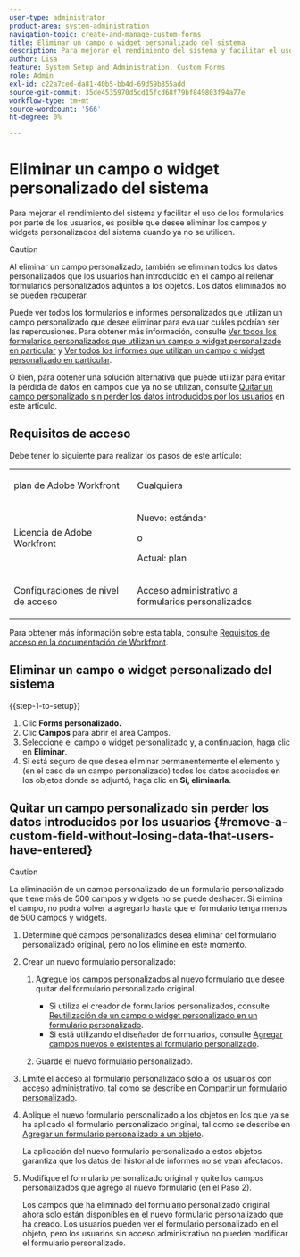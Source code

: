 ```yaml
---
user-type: administrator
product-area: system-administration
navigation-topic: create-and-manage-custom-forms
title: Eliminar un campo o widget personalizado del sistema
description: Para mejorar el rendimiento del sistema y facilitar el uso de los formularios por parte de los usuarios, es posible que desee eliminar los campos y widgets personalizados del sistema cuando ya no se utilicen.
author: Lisa
feature: System Setup and Administration, Custom Forms
role: Admin
exl-id: c22a7ced-da81-40b5-bb4d-69d59b855add
source-git-commit: 35de4535970d5cd15fcd68f79bf849803f94a77e
workflow-type: tm+mt
source-wordcount: '566'
ht-degree: 0%

---
```


# Eliminar un campo o widget personalizado del sistema

Para mejorar el rendimiento del sistema y facilitar el uso de los formularios por parte de los usuarios, es posible que desee eliminar los campos y widgets personalizados del sistema cuando ya no se utilicen.

>[!CAUTION]
>
>Al eliminar un campo personalizado, también se eliminan todos los datos personalizados que los usuarios han introducido en el campo al rellenar formularios personalizados adjuntos a los objetos. Los datos eliminados no se pueden recuperar.
>
>Puede ver todos los formularios e informes personalizados que utilizan un campo personalizado que desee eliminar para evaluar cuáles podrían ser las repercusiones. Para obtener más información, consulte [Ver todos los formularios personalizados que utilizan un campo o widget personalizado en particular](../../../administration-and-setup/customize-workfront/create-manage-custom-forms/view-all-custom-forms-that-use-a-particular-custom-field.md) y [Ver todos los informes que utilizan un campo o widget personalizado en particular](../../../administration-and-setup/customize-workfront/create-manage-custom-forms/view-all-reports-that-use-a-particular-custom-field.md).
>
>O bien, para obtener una solución alternativa que puede utilizar para evitar la pérdida de datos en campos que ya no se utilizan, consulte [Quitar un campo personalizado sin perder los datos introducidos por los usuarios](#remove-a-custom-field-without-losing-data-that-users-have-entered) en este artículo.

## Requisitos de acceso

Debe tener lo siguiente para realizar los pasos de este artículo:

<table style="table-layout:auto"> 
 <col> 
 <col> 
 <tbody> 
  <tr data-mc-conditions=""> 
   <td role="rowheader"> <p>plan de Adobe Workfront</p> </td> 
   <td>Cualquiera</td> 
  </tr> 
  <tr> 
   <td role="rowheader">Licencia de Adobe Workfront</td> 
   <td>
   <p>Nuevo: estándar</p>
   <p>o</p>
   <p>Actual: plan</p></td>
  </tr> 
  <tr data-mc-conditions=""> 
   <td role="rowheader">Configuraciones de nivel de acceso</td> 
   <td> <p>Acceso administrativo a formularios personalizados</p> </td> 
  </tr> 
 </tbody> 
</table>

Para obtener más información sobre esta tabla, consulte [Requisitos de acceso en la documentación de Workfront](/help/quicksilver/administration-and-setup/add-users/access-levels-and-object-permissions/access-level-requirements-in-documentation.md).

## Eliminar un campo o widget personalizado del sistema

{{step-1-to-setup}}

1. Clic **Forms personalizado.**
1. Clic **Campos** para abrir el área Campos.
1. Seleccione el campo o widget personalizado y, a continuación, haga clic en **Eliminar**.
1. Si está seguro de que desea eliminar permanentemente el elemento y (en el caso de un campo personalizado) todos los datos asociados en los objetos donde se adjuntó, haga clic en **Sí, eliminarla**.

## Quitar un campo personalizado sin perder los datos introducidos por los usuarios {#remove-a-custom-field-without-losing-data-that-users-have-entered}

>[!CAUTION]
>
>La eliminación de un campo personalizado de un formulario personalizado que tiene más de 500 campos y widgets no se puede deshacer. Si elimina el campo, no podrá volver a agregarlo hasta que el formulario tenga menos de 500 campos y widgets.

1. Determine qué campos personalizados desea eliminar del formulario personalizado original, pero no los elimine en este momento.
1. Crear un nuevo formulario personalizado:

   1. Agregue los campos personalizados al nuevo formulario que desee quitar del formulario personalizado original.

      * Si utiliza el creador de formularios personalizados, consulte [Reutilización de un campo o widget personalizado en un formulario personalizado](../../../administration-and-setup/customize-workfront/create-manage-custom-forms/reuse-an-existing-field.md).
      * Si está utilizando el diseñador de formularios, consulte [Agregar campos nuevos o existentes al formulario personalizado](/help/quicksilver/administration-and-setup/customize-workfront/create-manage-custom-forms/form-designer/design-a-form/design-a-form.md#add-new-or-existing-fields-to-your-custom-form).

   1. Guarde el nuevo formulario personalizado.

1. Limite el acceso al formulario personalizado solo a los usuarios con acceso administrativo, tal como se describe en [Compartir un formulario personalizado](../../../administration-and-setup/customize-workfront/create-manage-custom-forms/share-access-to-a-custom-form.md).
1. Aplique el nuevo formulario personalizado a los objetos en los que ya se ha aplicado el formulario personalizado original, tal como se describe en [Agregar un formulario personalizado a un objeto](../../../workfront-basics/work-with-custom-forms/add-a-custom-form-to-an-object.md).

   La aplicación del nuevo formulario personalizado a estos objetos garantiza que los datos del historial de informes no se vean afectados.

1. Modifique el formulario personalizado original y quite los campos personalizados que agregó al nuevo formulario (en el Paso 2).

   Los campos que ha eliminado del formulario personalizado original ahora solo están disponibles en el nuevo formulario personalizado que ha creado. Los usuarios pueden ver el formulario personalizado en el objeto, pero los usuarios sin acceso administrativo no pueden modificar el formulario personalizado.
